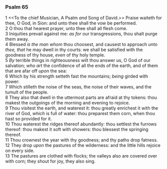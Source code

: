 ### Psalm 65

1 <<To the chief Musician, A Psalm *and* Song of David.>> Praise waiteth for thee, O God, in Sion: and unto thee shall the vow be performed.  
2 O thou that hearest prayer, unto thee shall all flesh come.  
3 Iniquities prevail against me: *as for* our transgressions, thou shalt purge them away.  
4 Blessed *is the man whom* thou choosest, and causest to approach *unto thee, that* he may dwell in thy courts: we shall be satisfied with the goodness of thy house, *even* of thy holy temple.  
5 *By* terrible things in righteousness wilt thou answer us, O God of our salvation; *who art* the confidence of all the ends of the earth, and of them that are afar off *upon* the sea:  
6 Which by his strength setteth fast the mountains; *being* girded with power:  
7 Which stilleth the noise of the seas, the noise of their waves, and the tumult of the people.  
8 They also that dwell in the uttermost parts are afraid at thy tokens: thou makest the outgoings of the morning and evening to rejoice.  
9 Thou visitest the earth, and waterest it: thou greatly enrichest it with the river of God, *which* is full of water: thou preparest them corn, when thou hast so provided for it.  
10 Thou waterest the ridges thereof abundantly: thou settlest the furrows thereof: thou makest it soft with showers: thou blessest the springing thereof.  
11 Thou crownest the year with thy goodness; and thy paths drop fatness.  
12 They drop *upon* the pastures of the wilderness: and the little hills rejoice on every side.  
13 The pastures are clothed with flocks; the valleys also are covered over with corn; they shout for joy, they also sing.  
